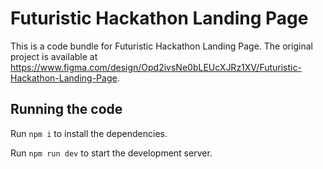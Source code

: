 
  # Futuristic Hackathon Landing Page

  This is a code bundle for Futuristic Hackathon Landing Page. The original project is available at https://www.figma.com/design/Opd2ivsNe0bLEUcXJRz1XV/Futuristic-Hackathon-Landing-Page.

  ## Running the code

  Run `npm i` to install the dependencies.

  Run `npm run dev` to start the development server.
  